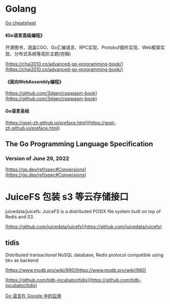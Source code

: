 # Golang


[Go cheatsheet](https://devhints.io/go)




#### 《Go语言高级编程》

开源图书，涵盖CGO、Go汇编语言、RPC实现、Protobuf插件实现、Web框架实现、分布式系统等高阶主题(完稿)

[https://chai2010.cn/advanced-go-programming-book/](https://chai2010.cn/advanced-go-programming-book/)



#### 《面向WebAssembly编程》

[https://github.com/3dgen/cppwasm-book](https://github.com/3dgen/cppwasm-book)




#### Go语言圣经

[https://gopl-zh.github.io/preface.html](https://gopl-zh.github.io/preface.html)



## The Go Programming Language Specification

### Version of June 29, 2022

[https://go.dev/ref/spec#Conversions](https://go.dev/ref/spec#Conversions)







# JuiceFS 包装 s3 等云存储接口 

juicedata/juicefs: JuiceFS is a distributed POSIX file system built on top of Redis and S3.

[https://github.com/juicedata/juicefs](https://github.com/juicedata/juicefs)







## tidis

Distributed transactional NoSQL database, Redis protocol compatible using tikv as backend

[https://www.modb.pro/wiki/990](https://www.modb.pro/wiki/990)

[https://github.com/tidb-incubator/tidis](https://github.com/tidb-incubator/tidis)










[Go 语言在 Google 中的应用](https://blog.huangz.me/2022/go-in-google.html)
